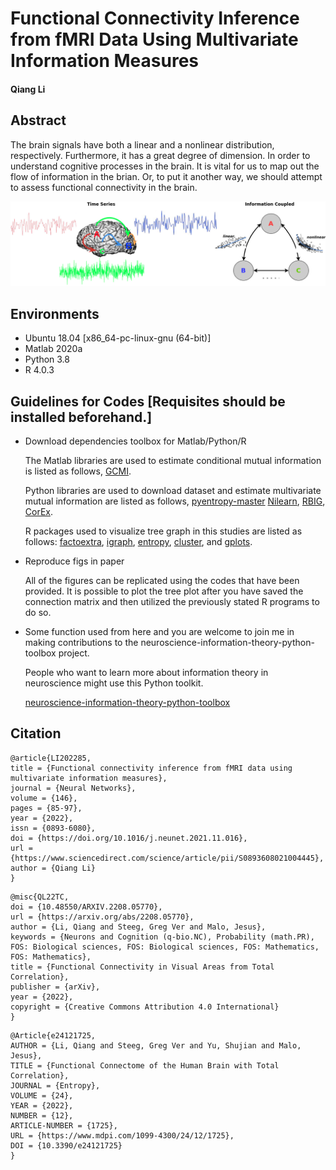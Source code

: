 # **Functional Connectivity Inference from fMRI Data Using Multivariate Information Measures**

#### Qiang Li

## Abstract

The brain signals have both a linear and a nonlinear distribution,
respectively. Furthermore, it has a great degree of dimension. In order
to understand cognitive processes in the brain. It is vital for us to
map out the flow of information in the brian. Or, to put it another way,
we should attempt to assess functional connectivity in the brain.

![](models.png)

## Environments

  - Ubuntu 18.04 [x86_64-pc-linux-gnu (64-bit)]
  - Matlab 2020a
  - Python 3.8
  - R 4.0.3

## Guidelines for Codes [Requisites should be installed beforehand.]

  - Download dependencies toolbox for Matlab/Python/R
    
    The Matlab libraries are used to estimate conditional mutual
    information is listed as follows,
    [GCMI](https://github.com/robince/gcmi/blob/master/matlab/).
    
    Python libraries are used to download dataset and estimate
    multivariate mutual information are listed as follows,
    [pyentropy-master](http://code.google.com/p/pyentropy)
    [Nilearn](https://nilearn.github.io/),
    [RBIG](https://isp.uv.es/RBIG4IT.htm),
    [CorEx](https://github.com/gregversteeg/CorEx).
    
    R packages used to visualize tree graph in this studies are listed
    as follows:
    [factoextra](https://cran.r-project.org/web/packages/factoextra/index.html),
    [igraph](https://igraph.org/r/),
    [entropy](http://www.strimmerlab.org/software/entropy/),
    [cluster](https://svn.r-project.org/R-packages/trunk/cluster/), and
    [gplots](https://cran.r-project.org/web/packages/gplots/index.html).

  - Reproduce figs in paper
    
    All of the figures can be replicated using the codes that have been provided. It is possible to plot the tree plot after you have saved the connection matrix and then utilized the previously stated R programs to do so.
    
  - Some function used from here and you are welcome to join me in making contributions to the     neuroscience-information-theory-python-toolbox project.
  
    People who want to learn more about information theory in neuroscience might use this Python toolkit.
    
    [neuroscience-information-theory-python-toolbox](https://bitbucket.org/qiangliuv/neuroscience-information-theory-python-toolbox/src/main/)

## Citation


```
@article{LI202285,
title = {Functional connectivity inference from fMRI data using multivariate information measures},
journal = {Neural Networks},
volume = {146},
pages = {85-97},
year = {2022},
issn = {0893-6080},
doi = {https://doi.org/10.1016/j.neunet.2021.11.016},
url = {https://www.sciencedirect.com/science/article/pii/S0893608021004445},
author = {Qiang Li}
}
```


```
@misc{QL22TC,
doi = {10.48550/ARXIV.2208.05770},
url = {https://arxiv.org/abs/2208.05770},
author = {Li, Qiang and Steeg, Greg Ver and Malo, Jesus},
keywords = {Neurons and Cognition (q-bio.NC), Probability (math.PR), FOS: Biological sciences, FOS: Biological sciences, FOS: Mathematics,    FOS: Mathematics},
title = {Functional Connectivity in Visual Areas from Total Correlation},
publisher = {arXiv},
year = {2022},
copyright = {Creative Commons Attribution 4.0 International}
}
```


```
@Article{e24121725,
AUTHOR = {Li, Qiang and Steeg, Greg Ver and Yu, Shujian and Malo, Jesus},
TITLE = {Functional Connectome of the Human Brain with Total Correlation},
JOURNAL = {Entropy},
VOLUME = {24},
YEAR = {2022},
NUMBER = {12},
ARTICLE-NUMBER = {1725},
URL = {https://www.mdpi.com/1099-4300/24/12/1725},
DOI = {10.3390/e24121725}
}
```

